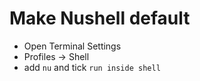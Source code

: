 # Make Nushell default
* Open Terminal Settings
* Profiles -> Shell
* add `nu` and tick `run inside shell`